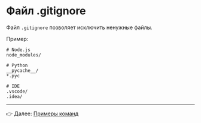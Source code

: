 # Файл .gitignore

Файл `.gitignore` позволяет исключить ненужные файлы.

Пример:
```
# Node.js
node_modules/

# Python
__pycache__/
*.pyc

# IDE
.vscode/
.idea/
```

---

👉 Далее: [Примеры команд](examples.md)
